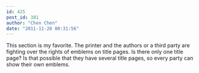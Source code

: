 ```yaml
---
id: 425
post_id: 381
author: "Chen Chen"
date: "2011-11-28 00:31:56"
---
```

This section is my favorite. The printer and the authors or a third party are fighting over the rights of emblems on title pages. Is there only one title page? Is that possible that they have several title pages, so every party can show their own emblems.
